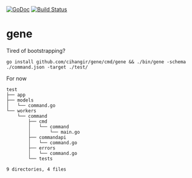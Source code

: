 [![GoDoc](https://godoc.org/github.com/cihangir/gene?status.svg)](https://godoc.org/github.com/cihangir/gene)
[![Build Status](https://travis-ci.org/cihangir/gene.svg)](https://travis-ci.org/cihangir/gene)

gene
====

Tired of bootstrapping?

```
go install github.com/cihangir/gene/cmd/gene && ./bin/gene -schema ./command.json -target ./test/
```

For now
```
test
├── app
├── models
│   └── command.go
└── workers
    └── command
        ├── cmd
        │   └── command
        │       └── main.go
        ├── commandapi
        │   └── command.go
        ├── errors
        │   └── command.go
        └── tests

9 directories, 4 files
```
